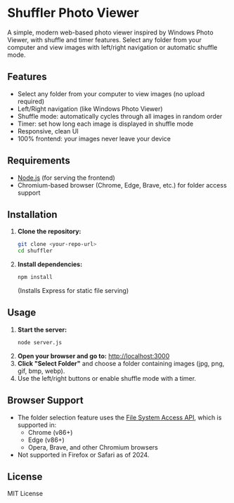 # Shuffler Photo Viewer

A simple, modern web-based photo viewer inspired by Windows Photo Viewer, with shuffle and timer features. Select any folder from your computer and view images with left/right navigation or automatic shuffle mode.

## Features

- Select any folder from your computer to view images (no upload required)
- Left/Right navigation (like Windows Photo Viewer)
- Shuffle mode: automatically cycles through all images in random order
- Timer: set how long each image is displayed in shuffle mode
- Responsive, clean UI
- 100% frontend: your images never leave your device

## Requirements

- [Node.js](https://nodejs.org/) (for serving the frontend)
- Chromium-based browser (Chrome, Edge, Brave, etc.) for folder access support

## Installation

1. **Clone the repository:**
   ```sh
   git clone <your-repo-url>
   cd shuffler
   ```
2. **Install dependencies:**
   ```sh
   npm install
   ```
   (Installs Express for static file serving)

## Usage

1. **Start the server:**
   ```sh
   node server.js
   ```
2. **Open your browser and go to:**
   [http://localhost:3000](http://localhost:3000)
3. **Click "Select Folder"** and choose a folder containing images (jpg, png, gif, bmp, webp).
4. Use the left/right buttons or enable shuffle mode with a timer.

## Browser Support

- The folder selection feature uses the [File System Access API](https://developer.mozilla.org/en-US/docs/Web/API/File_System_Access_API), which is supported in:
  - Chrome (v86+)
  - Edge (v86+)
  - Opera, Brave, and other Chromium browsers
- Not supported in Firefox or Safari as of 2024.

## License

MIT License
